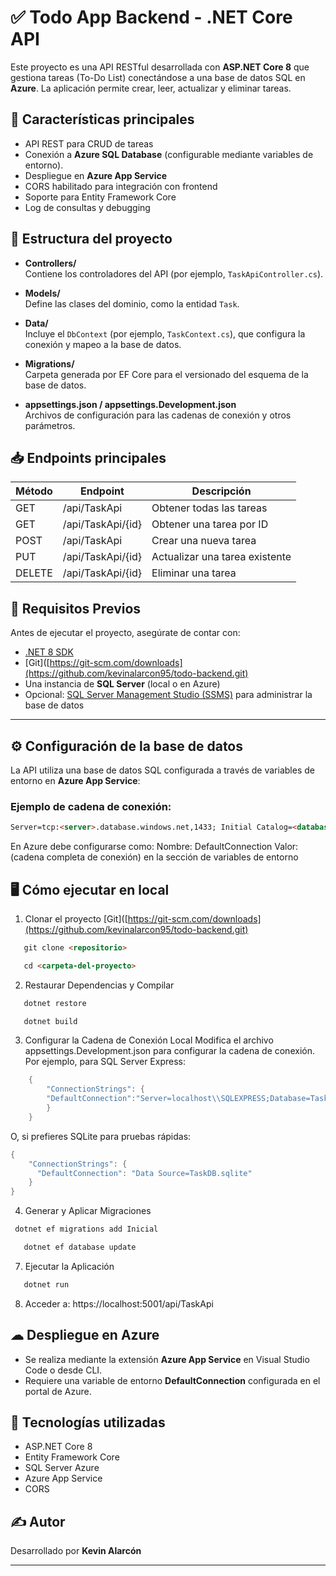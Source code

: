 # ✅ Todo App Backend - .NET Core API

Este proyecto es una API RESTful desarrollada con **ASP.NET Core 8** que gestiona tareas (To-Do List) conectándose a una base de datos SQL en **Azure**. La aplicación permite crear, leer, actualizar y eliminar tareas.

## 🚀 Características principales
- API REST para CRUD de tareas
- Conexión a **Azure SQL Database** (configurable mediante variables de entorno).
- Despliegue en **Azure App Service**
- CORS habilitado para integración con frontend
- Soporte para Entity Framework Core
- Log de consultas y debugging

## 📂 Estructura del proyecto

- **Controllers/**  
  Contiene los controladores del API (por ejemplo, `TaskApiController.cs`).

- **Models/**  
  Define las clases del dominio, como la entidad `Task`.

- **Data/**  
  Incluye el `DbContext` (por ejemplo, `TaskContext.cs`), que configura la conexión y mapeo a la base de datos.

- **Migrations/**  
  Carpeta generada por EF Core para el versionado del esquema de la base de datos.

- **appsettings.json / appsettings.Development.json**  
  Archivos de configuración para las cadenas de conexión y otros parámetros.

## 📥 Endpoints principales
| Método | Endpoint               | Descripción                         |
|------- |------------------------|-------------------------------------|
| GET    | /api/TaskApi           | Obtener todas las tareas            |
| GET    | /api/TaskApi/{id}      | Obtener una tarea por ID            |
| POST   | /api/TaskApi           | Crear una nueva tarea               |
| PUT    | /api/TaskApi/{id}      | Actualizar una tarea existente      |
| DELETE | /api/TaskApi/{id}      | Eliminar una tarea                  |

## 🔧 Requisitos Previos

Antes de ejecutar el proyecto, asegúrate de contar con:
- [.NET 8 SDK](https://dotnet.microsoft.com/download)
- [Git]([https://git-scm.com/downloads](https://github.com/kevinalarcon95/todo-backend.git)
- Una instancia de **SQL Server** (local o en Azure)
- Opcional: [SQL Server Management Studio (SSMS)](https://docs.microsoft.com/en-us/sql/ssms/download-sql-server-management-studio-ssms) para administrar la base de datos

---

## ⚙ Configuración de la base de datos
La API utiliza una base de datos SQL configurada a través de variables de entorno en **Azure App Service**:

### Ejemplo de cadena de conexión:
```markdown
Server=tcp:<server>.database.windows.net,1433; Initial Catalog=<database>; Persist Security Info=False; User ID=<user>; Password=<password>; MultipleActiveResultSets=False; Encrypt=True; TrustServerCertificate=False; Connection Timeout=30;
```

En Azure debe configurarse como:
Nombre: DefaultConnection Valor: (cadena completa de conexión) en la sección de variables de entorno


## 🖥 Cómo ejecutar en local
1. Clonar el proyecto [Git]([https://git-scm.com/downloads](https://github.com/kevinalarcon95/todo-backend.git)
```markdown
   git clone <repositorio>
```
```markdown
   cd <carpeta-del-proyecto>
```
2.  Restaurar Dependencias y Compilar
```markdown
   dotnet restore
```
```markdown
   dotnet build
```
3. Configurar la Cadena de Conexión Local
   Modifica el archivo appsettings.Development.json para configurar la cadena de conexión. Por ejemplo, para SQL Server Express:

```csharp
	{
		"ConnectionStrings": {
		"DefaultConnection":"Server=localhost\\SQLEXPRESS;Database=TaskDB;Trusted_Connection=True;"
		}
	}
```
   O, si prefieres SQLite para pruebas rápidas:
```csharp
{
    "ConnectionStrings": {
      "DefaultConnection": "Data Source=TaskDB.sqlite"
    }
}
```

4. Generar y Aplicar Migraciones
 ```markdown
  dotnet ef migrations add Inicial
```
```markdown
   dotnet ef database update
```
7. Ejecutar la Aplicación
```markdown
   dotnet run
```

8. Acceder a:
   https://localhost:5001/api/TaskApi


## ☁ Despliegue en Azure
- Se realiza mediante la extensión **Azure App Service** en Visual Studio Code o desde CLI.
- Requiere una variable de entorno **DefaultConnection** configurada en el portal de Azure.

## 📄 Tecnologías utilizadas
- ASP.NET Core 8
- Entity Framework Core
- SQL Server Azure
- Azure App Service
- CORS

## ✍ Autor
Desarrollado por **Kevin Alarcón**

---
